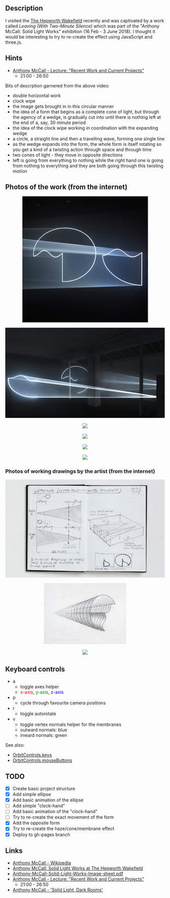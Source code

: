 ## Description

I visited the [The Hepworth Wakefield](https://hepworthwakefield.org/) recently and was captivated
by a work called _Leaving (With Two-Minute Silence)_ which was part of the "Anthony McCall: Solid Light Works" exhibition (16 Feb - 3 June 2018). I thought it would be interesting to try to re-create the effect using JavaScript and three.js.

## Hints

* [Anthony McCall - Lecture: "Recent Work and Current Projects"](https://www.youtube.com/watch?v=HvuqdpsmS-s)
    * 21:00 - 26:50

Bits of descrption garnered from the above video:    

* double horizontal work
* clock wipe
* the image gets brought in in this circular manner
* the idea of a form that begins as a complete cone of light, but through the agency of a wedge, is gradually cut into until there is nothing left at the end of a, say, 30 minute period
* the idea of the clock wipe working in coordination with the expanding wedge
* a circle, a straight line and then a travelling wave, forming one single line
* as the wedge expands into the form, the whole form is itself rotating so you get a kind of a twisting action through space and through time
* two cones of light - they move in opposite directions
* left is going from everything to nothing while the right hand one is going from nothing to everything and they are both going through this twisting motion

## Photos of the work (from the internet)

<p align="center">
  <img src="Images/54147-3.jpg">
</p>

<p align="center">
  <img src="Images/20161016063645-Anthony-McCall-Leaving-With-Two-Minute-Silence-2009-double-installation-with-sound-32-min-edition-of-3-Courtesy-Galerie-Martine-Aboucaya-Photo-Fran_ois-Doury9-1024x576.jpg">
</p>

<p align="center">
  <img src="Images/Anthony-McCall-Leaving-With-Two-Minute-Silence-2009-double-installation-with-sound-32-min-edition-of-3-Courtesy-Galerie-Martine-Aboucaya-Photo-François-Doury6-e1474556507991-1024x439.jpg">
</p>

<p align="center">
  <img src="Images/Anthony-McCall-Leaving-With-Two-Minute-Silence-2009-double-installation-with-sound-32-min-edition-of-3-Courtesy-Galerie-Martine-Aboucaya-Photo-François-Doury8-1024x683.jpg">
</p>

<p align="center">
  <img src="Images/Web-Anthony-McCall-Leaving-With-Two-Minute-Silence-2009-Photo-François-Doury2.jpg">
</p>

<p align="center">
  <img src="Images/Web-Anthony-McCall-Leaving-With-Two-Minute-Silence-2009-Photo-François-Doury3.jpg">
</p>

### Photos of working drawings by the artist (from the internet)

<p align="center">
  <img src="Images/1435064694_F_McCall.jpg">
</p>

<p align="center">
  <img src="Images/download.jpeg">
</p>

<p align="center">
  <img src="Images/Anthony-McCall-Leaving-With-Two-Minute-Silence-2006-8-Working-drawings-360-degree-turn-set-of-24-unique-works-Courtesy-Galerie-Martine-Aboucaya-Photo-François-Doury2-1024x683.jpg">
</p>

## Keyboard controls

* a
   * toggle axes helper
   * <font color="red">x-axis</font>, <font color="green">y-axis</font>, <font color="blue">z-axis</font>
* p
    * cycle through favourite camera positions
* r
    * toggle autorotate    
* v
  * toggle vertex normals helper for the membranes
  * outward normals: blue
  * inward normals: green

See also:

* [OrbitControls.keys](https://threejs.org/docs/index.html#examples/controls/OrbitControls.keys)
* [OrbitControls.mouseButtons](https://threejs.org/docs/index.html#examples/controls/OrbitControls.mouseButtons)

## TODO

* [x] Create basic project structure
* [x] Add simple ellipse
* [x] Add basic animation of the ellipse
* [ ] Add simple "clock-hand"
* [ ] Add basic animation of the "clock-hand"
* [ ] Try to re-create the exact movement of the form
* [x] Add the opposite form
* [x] Try to re-create the haze/cone/membrane effect
* [x] Deploy to gh-pages branch

## Links

* [Anthony McCall - Wikipedia](https://en.wikipedia.org/wiki/Anthony_McCall)
* [Anthony McCall: Solid Light Works at The Hepworth Wakefield](https://www.youtube.com/watch?v=86rUPcMZ2dU)
* [Anthony-McCall-Solid-Light-Works-Image-sheet.pdf](https://s3-eu-west-1.amazonaws.com/hepworth-wakefield-live/wp-content/uploads/2017/11/08095925/Anthony-McCall-Solid-Light-Works-Image-sheet.pdf)
* [Anthony McCall - Lecture: "Recent Work and Current Projects"](https://www.youtube.com/watch?v=HvuqdpsmS-s)
    * 21:00 - 26:50
* [Anthony McCall - 'Solid Light, Dark Rooms'](https://www.youtube.com/watch?v=ufDO2EGtMmE)
